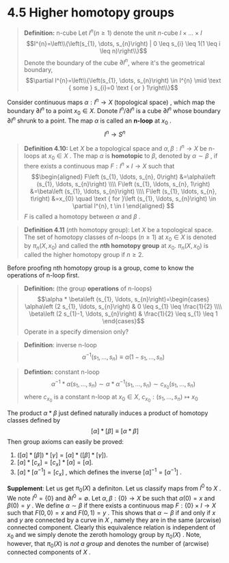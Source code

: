 # 4.5 Higher homotopy groups
> **Definition:** n-cube
>  Let $I^{n}(n \geq 1)$  denote the unit  $n$-cube  $I \times \dots \times I$  $$I^{n}=\left\\{\left(s_{1}, \dots, s_{n}\right) | 0 \leq s_{i} \leq 1(1 \leq i \leq n)\right\\}$$
>  Denote the boundary of the cube $\partial{I^n}$, where it's the geometrical boundary,
>  $$\partial I^{n}=\left\\{\left(s_{1}, \dots, s_{n}\right) \in I^{n} \mid \text { some } s_{i}=0 \text { or } 1\right\\}$$

Consider continuous maps $\alpha: I^{n} \rightarrow X$ (topological space) , which map the boundary $\partial I^{n}$ to a point $x_0 \in X$.  Donote $I^{n} / \partial I^{n}$ is a cube $\partial I^{n}$ whose boundary $\partial I^{n}$ shrunk to a point. The map $\alpha$ is called an **n-loop** at $x_0$ .
$$I^n \rightarrow S^n$$
> **Definition 4.10:** Let $X$ be a topological space and $\alpha,\beta:I^{n}\rightarrow X$ be n-loops at $x_0\in X$ .
> The map $\alpha$ is **homotopic** to $\beta$, denoted by $\alpha \sim \beta$ , if there exists a continuous map $F:I^{n}\times I \rightarrow X$ such that$$\begin{aligned}
F\left (s_{1}, \ldots, s_{n}, 0\right) &=\alpha\left (s_{1}, \ldots, s_{n}\right) \\\\
F\left (s_{1}, \ldots, s_{n}, 1\right) &=\beta\left (s_{1}, \ldots, s_{n}\right) \\\\
F\left (s_{1}, \ldots, s_{n}, t\right) &=x_{0} \quad \text { for }\left (s_{1}, \ldots, s_{n}\right) \in \partial I^{n}, t \in I
\end{aligned} $$ $F$ is called a homotopy between $\alpha$ and $\beta$ .

> **Definition 4.11**  ($n$th homotopy group):
> Let $X$ be a topological space. The set of homotopy classes of $n$-loops ($n \geqslant 1$) at $x_0 \in X$ is denoted by $\pi_n(X, x_0)$  and called the **$n$th homotopy group** at $x_0$. $\pi_n(X, x_0)$  is called the higher homotopy group if $n \geqslant 2$.


Before proofing nth homotopy group is a group, come to know the operations of n-loop first.
> **Definition:** (the group **operations** of n-loops)
> $$\alpha * \beta\left (s_{1}, \ldots, s_{n}\right)=\begin{cases}
\alpha\left (2 s_{1}, \ldots, s_{n}\right) & 0 \leq s_{1} \leq \frac{1}{2} \\\\
\beta\left (2 s_{1}-1, \ldots, s_{n}\right) & \frac{1}{2} \leq s_{1} \leq 1
\end{cases}$$
>Operate in a specify dimension only?

> **Definition**: inverse n-loop $$\alpha^{-1}\left(s_{1}, \ldots, s_{n}\right) \equiv \alpha\left(1-s_{1}, \ldots, s_{n}\right)$$

> **Defintion:** constant n-loop $$\alpha^{-1} * \alpha\left(s_{1}, \ldots, s_{n}\right) \sim \alpha * \alpha^{-1}\left(s_{1}, \ldots, s_{n}\right) \sim c_{x_{0}}\left(s_{1}, \ldots, s_{n}\right)$$  where $c_{x_0}$ is a constant n-loop at $x_0\in X$,  $c_{x_{0}}:\left(s_{1}, \ldots, s_{n}\right) \mapsto x_{0}$
> 

The product $\alpha * \beta$  just defined naturally induces a product of homotopy classes defined by $$[\alpha] *[\beta] \equiv[\alpha * \beta]$$
Then group axioms can easily be proved:
1. $([\alpha] *[\beta]) *[\gamma]=[\alpha] *([\beta] *[\gamma])$.
2.  $[\alpha] *\left[c_{x}\right]=\left[c_{x}\right] *[\alpha]=[\alpha]$.
3.  $[\alpha] *\left[\alpha^{-1}\right]=\left[c_{x}\right]$ , which defines the inverse  $[\alpha]^{-1}=\left[\alpha^{-1}\right]$ .


**Supplement**:
Let us get $\pi_0(X)$  a definiton. Let us classify maps from  $I^{0}$  to $X$ . We note $I^{0}=\{0\}$  and $\partial I^{0}=\emptyset$. Let  $\alpha, \beta:\{0\} \rightarrow X$  be such that  $\alpha(0)=x$  and  $\beta(0)=y$ . We define  $\alpha \sim \beta$  if there exists a continuous map  $F:\{0\} \times I \rightarrow X$  such that  $F(0,0)=x$  and  $F(0,1)=y$ . This shows that  $\alpha \sim \beta$  if and only if  $x$ and  $y$  are connected by a curve in  $X$ , namely they are in the same (arcwise) connected component. Clearly this equivalence relation is independent of  $x_{0}$  and we simply denote the zeroth homology group by  $\pi_{0}(X)$ . Note, however, that  $\pi_{0}(X)$  is _not a group_ and denotes the number of (arcwise) connected components of  $X$ .